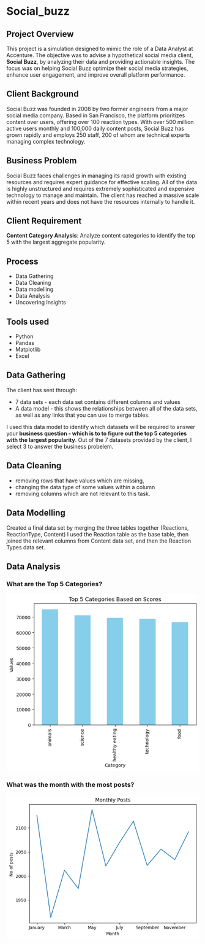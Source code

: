 # Social_buzz

## Project Overview

This project is a simulation designed to mimic the role of a Data Analyst at Accenture. The objective was to advise a hypothetical social media client, **Social Buzz**, by analyzing their data and providing actionable insights. The focus was on helping Social Buzz optimize their social media strategies, enhance user engagement, and improve overall platform performance. 

## Client Background
Social Buzz was founded in 2008 by two former engineers from a major social media company. Based in San Francisco, the platform prioritizes content over users, offering over 100 reaction types. With over 500 million active users monthly and 100,000 daily content posts, Social Buzz has grown rapidly and employs 250 staff, 200 of whom are technical experts managing complex technology.

## Business Problem
Social Buzz faces challenges in managing its rapid growth with existing resources and requires expert guidance for effective scaling.
All of the data is highly unstructured and requires extremely sophisticated and expensive technology to manage and maintain.
The client has reached a massive scale within recent years and does not have the resources internally to handle it.

## Client Requirement
**Content Category Analysis**: Analyze content categories to identify the top 5 with the largest aggregate popularity.

## Process
* Data Gathering
* Data Cleaning
* Data modelling
* Data Analysis
* Uncovering Insights

## Tools used
* Python
* Pandas
* Matplotlib
* Excel

## Data Gathering
The client has sent through:

* 7 data sets - each data set contains different columns and values
* A data model - this shows the relationships between all of the data sets, as well as any links that you can use to merge tables.
  
I used this data model to identify which datasets will be required to answer your **business question - which is to to figure out the top 5 categories with the largest popularity**.
Out of the 7 datasets provided by the client, I select 3 to answer the business probelem.

## Data Cleaning
* removing rows that have values which are missing,
* changing the data type of some values within a column
* removing columns which are not relevant to this task.


## Data Modelling
Created a final data set by merging the three tables together (Reactions, ReactionType, Content)
I used the Reaction table as the base table, then joined the relevant columns from Content data set, and then the Reaction Types data set.

## Data Analysis
### What are the Top 5 Categories?
![Image description](top_5_categories.png)

### What was the month with the most posts?
![Image description](Monthly_posts.png)


